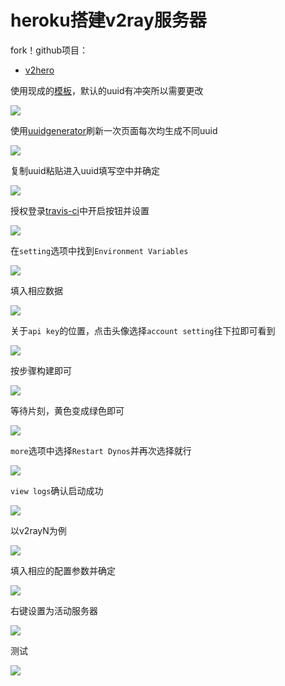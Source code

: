 # heroku搭建v2ray服务器

 fork！github项目：

* [v2hero](https://github.com/onplus/v2hero)

使用现成的[模板](https://heroku.com/deploy?template=https://github.com/onplus/heroku_go-getting-startedhttps://heroku.com/deploy?template=https://github.com/onplus/heroku_go-getting-started)，默认的uuid有冲突所以需要更改

![](https://raw.githubusercontent.com/loremwalker/fq-book/master/docs/images/2018-05-16_073517.png)

使用[uuidgenerator](https://www.uuidgenerator.net/)刷新一次页面每次均生成不同uuid

![](https://raw.githubusercontent.com/loremwalker/fq-book/master/docs/images/2018-05-16_073839.png)

复制uuid粘贴进入uuid填写空中并确定

![](https://raw.githubusercontent.com/loremwalker/fq-book/master/docs/images/2018-05-16_080047.png)

授权登录[travis-ci](https://travis-ci.org/profile)中开启按钮并设置

![](https://raw.githubusercontent.com/loremwalker/fq-book/master/docs/images/2018-05-16_074407.png)

在`setting`选项中找到`Environment Variables`

![](https://raw.githubusercontent.com/loremwalker/fq-book/master/docs/images/2018-05-16_080618.png)

填入相应数据

![](https://raw.githubusercontent.com/loremwalker/fq-book/master/docs/images/2018-05-16_081238.png)

关于`api key`的位置，点击头像选择`account setting`往下拉即可看到

![](https://raw.githubusercontent.com/loremwalker/fq-book/master/docs/images/2018-05-16_081848.png)

按步骤构建即可

![](https://raw.githubusercontent.com/loremwalker/fq-book/master/docs/images/2018-05-16_082146.png)

等待片刻，黄色变成绿色即可

![](https://raw.githubusercontent.com/loremwalker/fq-book/master/docs/images/2018-05-16_082553.png)

`more`选项中选择`Restart Dynos`并再次选择就行

![](https://raw.githubusercontent.com/loremwalker/fq-book/master/docs/images/2018-05-16_083502.png)

`view logs`确认启动成功

![](https://raw.githubusercontent.com/loremwalker/fq-book/master/docs/images/2018-05-16_083035.png)

以v2rayN为例

![](https://raw.githubusercontent.com/loremwalker/fq-book/master/docs/images/2018-05-16_090353.png)

填入相应的配置参数并确定

![](https://raw.githubusercontent.com/loremwalker/fq-book/master/docs/images/2018-05-16_090615.png)

右键设置为活动服务器

![](https://raw.githubusercontent.com/loremwalker/fq-book/master/docs/images/2018-05-16_091318.png)

测试

![](https://raw.githubusercontent.com/loremwalker/fq-book/master/docs/images/2018-05-16_093822.png)



